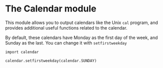 <h1>The Calendar module</h1>

<p>This module allows you to output calendars like the Unix <code>cal</code> program, and provides additional useful functions related to the calendar.
</p>

<p>By default, these calendars have Monday as the first day of the week, and Sunday as the last. You can change it with <code>setfirstweekday</code>
</p>

    import calendar

    calendar.setfirstweekday(calendar.SUNDAY)

